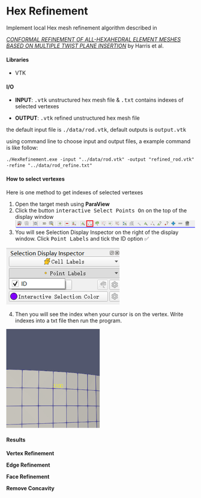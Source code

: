 # Hex Refinement

Implement local Hex mesh refinement algorithm described in

*[CONFORMAL REFINEMENT OF ALL-HEXAHEDRAL ELEMENT  MESHES BASED ON MULTIPLE TWIST PLANE INSERTION](https://imr.sandia.gov/papers/imr13/harris.pdf)*  by Harris et al.

#### Libraries

- VTK

#### I/O

- **INPUT**: <kbd>.vtk</kbd> unstructured hex mesh file & <kbd>.txt</kbd> contains indexes of selected vertexes

- **OUTPUT**: <kbd>.vtk</kbd> refined unstructured hex mesh file

the default input file is <kbd>./data/rod.vtk</kbd>, default outputs is <kbd>output.vtk</kbd> 

using command line to choose input and output files, a example command is like follow:

```shell
./HexRefinement.exe -input "../data/rod.vtk" -output "refined_rod.vtk" -refine "../data/rod_refine.txt"
```

#### How to select vertexes

Here is one method to get indexes of selected vertexes

1. Open the target mesh using **ParaView**
2. Click the button <kbd>interactive Select Points On</kbd> on the top of the display window ![button](.\img\button.png)
3. You will see Selection Display Inspector on the right of the display window. Click <kbd>Point Labels</kbd> and tick the ID option :white_check_mark:

![ID](.\img\ID.png)

4. Then you will see the index when your cursor is on the vertex. Write indexes into a txt file then run the program.

<img src=".\img\points.png" alt="points" style="zoom: 67%;" />

#### Results

**Vertex Refinement**

**Edge Refinement**

**Face Refinement**

**Remove Concavity**

